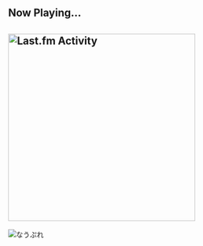 ## Now Playing...

 <a href="https://last.fm/user/shiyui" target="_blank"><img src="https://toru.kio.dev/api/v1/shiyui?theme=nord&border_radius=5" alt="Last.fm Activity" width="380px" /></a>
---
![なうぷれ](https://spotify-recently-played-readme.vercel.app/api?user=31kecyhbgy6mf3dqsnt6d7xhcq3y&count=10)  
